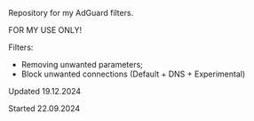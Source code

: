 Repository for my AdGuard filters.

FOR MY USE ONLY!

Filters:
- Removing unwanted parameters;
- Block unwanted connections (Default + DNS + Experimental)

Updated 19.12.2024

Started 22.09.2024
